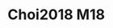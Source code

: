 <a name="material" />

# Choi2018 M18
<script type="application/ld+json">
  {
    "@context": "https://schema.org/",
    "@type": "ChemicalSubstance",
    "http://purl.org/dc/terms/conformsTo":
      {
        "@type": "CreativeWork",
        "@id": "https://bioschemas.org/profiles/ChemicalSubstance/0.4-RELEASE/"
      },
    "@id": "https://egonw.github.io/nanowiki/nanowiki529.html#material",
    "name": "Choi2018 M18",
    "sameAs: "http://127.0.0.1/mediawiki/index.php/Special:URIResolver/Choi2018_M18"
  }
</script>

